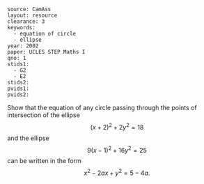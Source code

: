 ````
source: CamAss
layout: resource
clearance: 3
keywords: 
  - equation of circle
  - ellipse
year: 2002
paper: UCLES STEP Maths I
qno: 1
stids1:
  - G2
  - E2
stids2:
pvids1:
pvids2:

````

Show that the equation of any circle passing through the points of intersection of the ellipse
$$(x + 2)^2 + 2y^2 = 18$$
and the ellipse
$$9(x - 1)^2 + 16y^2 = 25$$
can be written in the form
$$x^2 - 2ax + y^2 = 5 - 4a.$$
